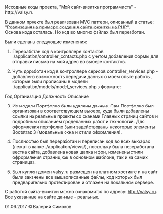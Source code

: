 ﻿<p>
Исходные коды проекта, "Мой сайт-визитка программиста" - http://valsy.ru

В данном проекте был реализован MVC паттерн, описанный в статье: "<a href="http://habrahabr.ru/post/150267/">Реализация  на примере создания сайта-визитки на PHP</a>".
<br/>
Основа кода осталась. Но код во многих файлах был переаботан.

Были сделаны следующие изменения: 

1. Переработан код в контроллере контактов ./application/controller_contacts.php с учетом добавления формы для отправки письма на мой адрес во вьюере контактов.

2. Чуть доработан код в контроллере серисов controller_services.php - добавлена возможность передачи данных о моем опыте работы, которые были прописаны в модели ./application/models/model_services.php в формате: 

Год Организация Должность Описание 

3. Из модели Портфолио были удалены данные. Сам Портфолио был организован в соответствующем вьюере, куда были добавлены ссылки на реальные проекты со сканами Главных страниц сайтов и подробным описанием проделанных работ и технологий. Для оформления портфолио были задействованы некоторые элементы Bootstrap 3 (модальные окна и стили оформления).

4. Послностью был переработан и переписан код во всех вьюэрах (лежат в папке ./application/views/), поскольку была переработана вестка сайта, добавлена новая шапка и фон, изменены стили офрормления страниц как в основном шаблоне, так и на самих страницах.

5. Был куплен домен valsy.ru размещен на платном хостинге и на сайт были закачены все вышеописанные файлы, код которых был предварительно протестирован и отлажен на локальном сервере. 

С работой сайта-визитки можно ознакомится по адресу: <a href="http://valsy.ru">http://valsy.ru</a>. Все указанные на сайте данные - реальные.

01.06.2017 &copy; Валерий Симонов 
</p>
